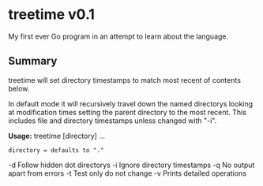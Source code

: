 # treetime v0.1

My first ever Go program in an attempt to learn about the language.

Summary
-------
treetime will set directory timestamps to match most recent of contents below.

In default mode it will recursively travel down the named directorys looking at
modification times setting the parent directory to the most recent.  This includes file and directory timestamps unless changed with "-i".


**Usage:** treetime [directory] ...

	directory = defaults to "."

  -d    Follow hidden dot directorys
  -i    Ignore directory timestamps
  -q    No output apart from errors
  -t    Test only do not change
  -v    Prints detailed operations
